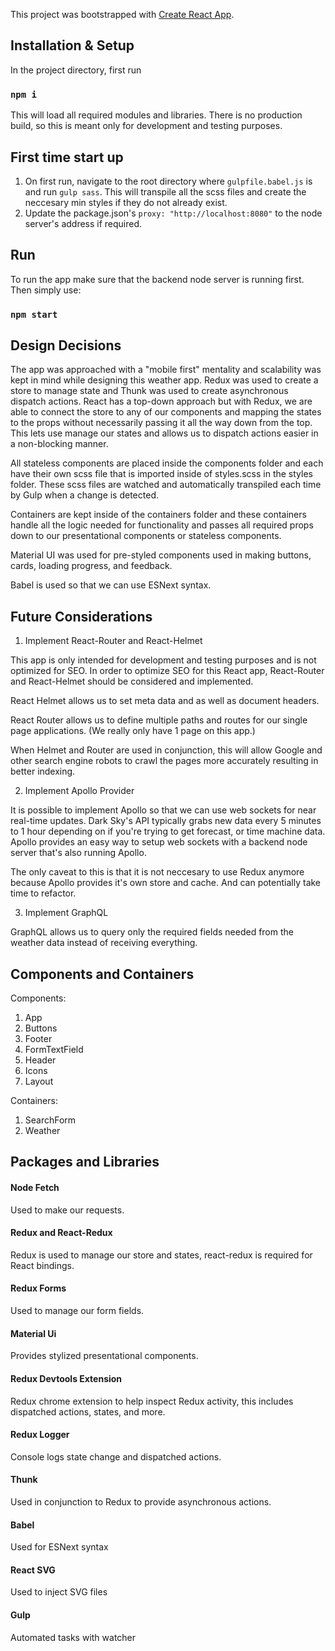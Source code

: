 This project was bootstrapped with [Create React App](https://github.com/facebook/create-react-app).

## Installation & Setup

In the project directory, first run

### `npm i`

This will load all required modules and libraries. There is no production build, so this is meant only for development and testing purposes.

## First time start up

1. On first run, navigate to the root directory where `gulpfile.babel.js` is and run `gulp sass`. This will transpile all the scss files and create the neccesary min styles if they do not already exist.
2. Update the package.json's `proxy: "http://localhost:8080"` to the node server's address if required.

## Run

To run the app make sure that the backend node server is running first. Then simply use:

### `npm start`

## Design Decisions

The app was approached with a "mobile first" mentality and scalability was kept in mind while designing this weather app. Redux was used to create a store to manage state and Thunk was used to create asynchronous dispatch actions. React has a top-down approach but with Redux, we are able to connect the store to any of our components and mapping the states to the props without necessarily passing it all the way down from the top. This lets use manage our states and allows us to dispatch actions easier in a non-blocking manner.

All stateless components are placed inside the components folder and each have their own scss file that is imported inside of styles.scss in the styles folder. These scss files are watched and automatically transpiled each time by Gulp when a change is detected.

Containers are kept inside of the containers folder and these containers handle all the logic needed for functionality and passes all required props down to our presentational components or stateless components.

Material UI was used for pre-styled components used in making buttons, cards, loading progress, and feedback.

Babel is used so that we can use ESNext syntax.

## Future Considerations

1. Implement React-Router and React-Helmet

This app is only intended for development and testing purposes and is not optimized for SEO. In order to optimize SEO for this React app, React-Router and React-Helmet should be considered and implemented.

React Helmet allows us to set meta data and as well as document headers.

React Router allows us to define multiple paths and routes for our single page applications. (We really only have 1 page on this app.)

When Helmet and Router are used in conjunction, this will allow Google and other search engine robots to crawl the pages more accurately resulting in better indexing.

2. Implement Apollo Provider

It is possible to implement Apollo so that we can use web sockets for near real-time updates. Dark Sky's API typically grabs new data every 5 minutes to 1 hour depending on if you're trying to get forecast, or time machine data. Apollo provides an easy way to setup web sockets with a backend node server that's also running Apollo.

The only caveat to this is that it is not neccesary to use Redux anymore because Apollo provides it's own store and cache. And can potentially take time to refactor.

3. Implement GraphQL

GraphQL allows us to query only the required fields needed from the weather data instead of receiving everything.

## Components and Containers

Components:

1. App
2. Buttons
3. Footer
4. FormTextField
5. Header
6. Icons
7. Layout

Containers:

1. SearchForm
2. Weather

## Packages and Libraries

#### Node Fetch

Used to make our requests.

#### Redux and React-Redux

Redux is used to manage our store and states, react-redux is required for React bindings.

#### Redux Forms

Used to manage our form fields.

#### Material Ui

Provides stylized presentational components.

#### Redux Devtools Extension

Redux chrome extension to help inspect Redux activity, this includes dispatched actions, states, and more.

#### Redux Logger

Console logs state change and dispatched actions.

#### Thunk

Used in conjunction to Redux to provide asynchronous actions.

#### Babel

Used for ESNext syntax

#### React SVG

Used to inject SVG files

#### Gulp

Automated tasks with watcher
